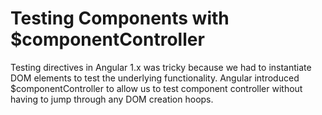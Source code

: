 # Testing Components with $componentController

Testing directives in Angular 1.x was tricky because we had to instantiate DOM elements to test the underlying functionality. Angular introduced $componentController to allow us to test component controller without having to jump through any DOM creation hoops.